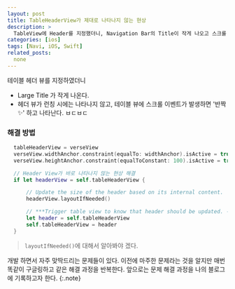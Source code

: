 ```yaml
---
layout: post
title: TableHeaderView가 제대로 나타나지 않는 현상
description: >
  TableView에 Header를 지정했더니, Navigation Bar의 Title이 작게 나오고 스크롤 이벤트가 발생하기 전까지 숨겨져 있는 현상 해결 방법
categories: [ios]
tags: [Navi, iOS, Swift]
related_posts:
  none
---
```




테이블 헤더 뷰를 지정하였더니
 - Large Title 가 작게 나온다.
 - 헤더 뷰가 런칭 시에는 나타나지 않고, 테이블 뷰에 스크롤 이벤트가 발생하면 '반짝✨' 하고 나타난다. ㅂㄷㅂㄷ

### 해결 방법


``` swift
  tableHeaderView = verseView
  verseView.widthAnchor.constraint(equalTo: widthAnchor).isActive = true
  verseView.heightAnchor.constraint(equalToConstant: 100).isActive = true

  // Header View가 바로 나타나지 않는 현상 해결
  if let headerView = self.tableHeaderView {

      // Update the size of the header based on its internal content.
      headerView.layoutIfNeeded()

      // ***Trigger table view to know that header should be updated. -> 신박하다!!!
      let header = self.tableHeaderView
      self.tableHeaderView = header
  }

```

> `layoutIfNeeded()`에 대해서 알아봐야 겠다.

개발 하면서 자주 맞딱드리는 문제들이 있다. 이전에 마주한 문제라는 것을 알지만 매번 똑같이 구글링하고 같은 해결 과정을 반복한다. 앞으로는 문제 해결 과정을 나의 블로그에 기록하고자 한다.
{:.note}
